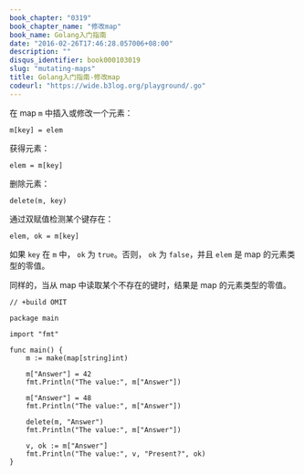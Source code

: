 ```yaml
---
book_chapter: "0319"
book_chapter_name: "修改map"
book_name: Golang入门指南
date: "2016-02-26T17:46:28.057006+08:00"
description: ""
disqus_identifier: book000103019
slug: "mutating-maps"
title: Golang入门指南-修改map
codeurl: "https://wide.b3log.org/playground/.go"
---
```





在 map `m` 中插入或修改一个元素：

	m[key] = elem

获得元素：

	elem = m[key]

删除元素：

	delete(m, key)

通过双赋值检测某个键存在：

	elem, ok = m[key]

如果 `key` 在 `m` 中， `ok` 为 `true`。否则， `ok` 为 `false`，并且 `elem` 是 map 的元素类型的零值。

同样的，当从 map 中读取某个不存在的键时，结果是 map 的元素类型的零值。

```
// +build OMIT

package main

import "fmt"

func main() {
	m := make(map[string]int)

	m["Answer"] = 42
	fmt.Println("The value:", m["Answer"])

	m["Answer"] = 48
	fmt.Println("The value:", m["Answer"])

	delete(m, "Answer")
	fmt.Println("The value:", m["Answer"])

	v, ok := m["Answer"]
	fmt.Println("The value:", v, "Present?", ok)
}

```

